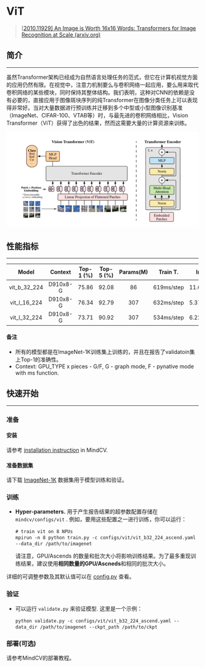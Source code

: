 # ViT

> [[2010.11929\] An Image is Worth 16x16 Words: Transformers for Image Recognition at Scale (arxiv.org)](https://arxiv.org/abs/2010.11929)

## 简介

---

虽然Transformer架构已经成为自然语言处理任务的范式，但它在计算机视觉方面的应用仍然有限。在视觉中，注意力机制要么与卷积网络一起应用，要么用来取代卷积网络的某些模块，同时保持其整体结构。我们表明，这种对CNN的依赖是没有必要的，直接应用于图像斑块序列的纯Transformer在图像分类任务上可以表现得非常好。当对大量数据进行预训练并迁移到多个中型或小型图像识别基准（ImageNet、CIFAR-100、VTAB等）时，与最先进的卷积网络相比，Vision Transformer（ViT）获得了出色的结果，然而这需要大量的计算资源来训练。

![vit](./vit.png)

## 性能指标

---

|    Model     | Context  | Top-1 (%) | Top-5 (%) | Params(M) |  Train T.  |  Infer T.   |                           Download                           |                            Config                            |                             Log                              |
| :----------: | :------: | :-------: | :-------: | :-------: | :--------: | :---------: | :----------------------------------------------------------: | :----------------------------------------------------------: | :----------------------------------------------------------: |
| vit_b_32_224 | D910x8-G |   75.86   |   92.08   |    86     | 619ms/step | 11.6ms/step | [model](https://download.mindspore.cn/toolkits/mindcv/vit/vit_b_32_224.ckpt) | [cfg](https://github.com/mindspore-lab/mindcv/blob/main/configs/vit/vit_b32_224_ascend.yaml) | [log]() |
| vit_l_16_224 | D910x8-G |   76.34   |   92.79   |    307    | 632ms/step | 5.37ms/step | [model](https://download.mindspore.cn/toolkits/mindcv/vit/vit_l_16_224.ckpt) | [cfg](https://github.com/mindspore-lab/mindcv/blob/main/configs/vit/vit_l16_224_ascend.yaml) | [log]() |
| vit_l_32_224 | D910x8-G |   73.71   |   90.92   |    307    | 534ms/step | 6.22ms/step | [model](https://download.mindspore.cn/toolkits/mindcv/vit/vit_l_32_224.ckpt) | [cfg](https://github.com/mindspore-lab/mindcv/blob/main/configs/vit/vit_l32_224_ascend.yaml) | [log]() |

#### 备注

- 所有的模型都是在ImageNet-1K训练集上训练的，并且在报告了validatoin集上Top-1的准确性。
- Context: GPU_TYPE x pieces - G/F, G - graph mode, F - pynative mode with ms function.

## 快速开始

---

### 准备

#### 安装

请参考 [installation instruction](https://github.com/mindspore-ecosystem/mindcv#installation) in MindCV.

#### 准备数据集

请下载 [ImageNet-1K](https://www.image-net.org/download.php) 数据集用于模型训练和验证。

### 训练

- **Hyper-parameters.** 用于产生报告结果的超参数配置存储在 `mindcv/configs/vit` . 例如，要用这些配置之一进行训练，你可以运行：

  ```
  # train vit on 8 NPUs
  mpirun -n 8 python train.py -c configs/vit/vit_b32_224_ascend.yaml --data_dir /path/to/imagenet
  ```

  请注意，GPU/Ascends 的数量和批次大小将影响训练结果。为了最多重现训练结果，建议使用**相同数量的GPU/Ascneds**和相同的批次大小。

详细的可调整参数及其默认值可以在 [config.py](https://github.com/mindspore-lab/mindcv/blob/main/config.py) 查看。

### 验证

- 可以运行 `validate.py` 来验证模型. 这里是一个示例：

  ```
  python validate.py -c configs/vit/vit_b32_224_ascend.yaml --data_dir /path/to/imagenet --ckpt_path /path/to/ckpt
  ```

### 部署(可选)

请参考MindCV的部署教程。
